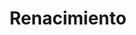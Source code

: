 ﻿---
title: "Renacimiento"
permalink: periodes_491.html
layout: periode
dataInici: 1453
dataFi: 1564
sidebar: periodes
pares:
  - 306:
    title: "Edad Moderna"
    dataInici: "(1453)"
    dataFi: "(1775)"

fills:
  - 930:
    title: "Renacimiento italiano"
    dataInici: "(1453)"
    dataFi: "(1564)"

jocsPrincipals:
  - title: "Pax Renaissance"
    bggId: 198953

  - title: "Lords of Renaissance"
    bggId: 2299
    dataInici: 
    dataFi: 

jocsEscenaris:
  - title: "Fresco"
    bggId: 66188
    dataInici: 
    dataFi: 

  - title: "Fürstenfeld"
    bggId: 84469
    dataInici: 1516
    dataFi: 

  - title: "Kashgar: Merchants of the Silk Road"
    bggId: 143175
    dataInici: 
    dataFi: 

  - title: "Henry VIII: Intrigue in the Tudor Court"
    bggId: 4160
    dataInici: 
    dataFi: 

  - title: "Serenissima (second edition)"
    bggId: 135281
    dataInici: 
    dataFi: 

  - title: "Thurn and Taxis"
    bggId: 21790
    dataInici: 
    dataFi: 

  - title: "Thurn and Taxis: All Roads Lead to Rome"
    bggId: 33261
    dataInici: 
    dataFi: 

  - title: "Thurn and Taxis: Power and Glory"
    bggId: 27690
    dataInici: 
    dataFi: 

  - title: "Thurn und Taxis: Der Kurier der Fürstin"
    bggId: 25293
    dataInici: 
    dataFi: 

jocsEpoca:
jocsEpocaEscenaris:
---
